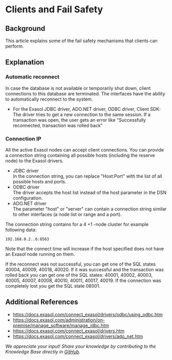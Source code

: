 # Clients and Fail Safety 
## Background

This article explains some of the fail safety mechanisms that clients can perform. 

## Explanation

### Automatic reconnect

In case the database is not available or temporarily shut down, client connections to this database are terminated. The interfaces have the ability to automatically reconnect to the system.

* For the Exasol JDBC driver, ADO.NET driver, ODBC driver, Client SDK:  
The driver tries to get a new connection to the same session. If a transaction was open, the user gets an error like "Successfully reconnected, transaction was rolled back"

### Connection IP

All the active Exasol nodes can accept client connections. You can provide a connection string containing all possible hosts (including the reserve node) to the Exasol drivers.

* JDBC driver  
In the connection string, you can replace "Host:Port" with the list of all possible hosts and ports.
* ODBC driver  
The driver accepts the host list instead of the host parameter in the DSN configuration.
* ADO.NET driver  
The parameter "host" or "server" can contain a connection string similar to other interfaces (a node list or range and a port).

The connection string contains for a 4 +1 -node cluster for example following data:


```
192.168.0.2..6:8563 
```
Note that the connect time will increase if the host specified does not have an Exasol node running on them.

If the reconnect was not successful, you can get one of the SQL states 40004, 40009, 40018, 40020. If it was successful and the transaction was rolled back you can get one of the SQL states: 40001, 40002, 40003, 40005, 40007, 40008, 40010, 40011, 40017, 40019. If the connection was completely lost you get the SQL state 08001.

## Additional References

* <https://docs.exasol.com/connect_exasol/drivers/odbc/using_odbc.htm>
* <https://docs.exasol.com/administration/on-premise/manage_software/manage_jdbc.htm>
* <https://docs.exasol.com/connect_exasol/drivers.htm>
* <https://docs.exasol.com/connect_exasol/drivers/ado_net.htm>

*We appreciate your input! Share your knowledge by contributing to the Knowledge Base directly in [GitHub](https://github.com/exasol/public-knowledgebase).* 
